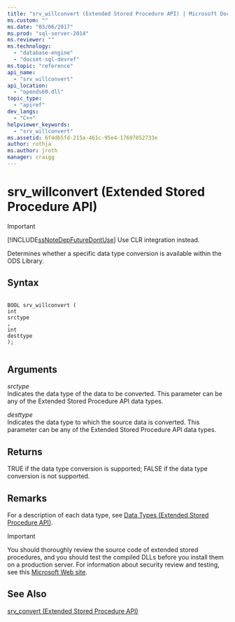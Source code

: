 ```yaml
---
title: "srv_willconvert (Extended Stored Procedure API) | Microsoft Docs"
ms.custom: ""
ms.date: "03/06/2017"
ms.prod: "sql-server-2014"
ms.reviewer: ""
ms.technology: 
  - "database-engine"
  - "docset-sql-devref"
ms.topic: "reference"
api_name: 
  - "srv_willconvert"
api_location: 
  - "opends60.dll"
topic_type: 
  - "apiref"
dev_langs: 
  - "C++"
helpviewer_keywords: 
  - "srv_willconvert"
ms.assetid: 6f4db5fd-215a-461c-95e4-17697852733e
author: rothja
ms.author: jroth
manager: craigg
---
```

# srv_willconvert (Extended Stored Procedure API)
    
> [!IMPORTANT]  
>  [!INCLUDE[ssNoteDepFutureDontUse](../../includes/ssnotedepfuturedontuse-md.md)] Use CLR integration instead.  
  
 Determines whether a specific data type conversion is available within the ODS Library.  
  
## Syntax  
  
```  
  
BOOL srv_willconvert (  
int  
srctype  
,  
int  
desttype   
);  
  
```  
  
## Arguments  
 *srctype*  
 Indicates the data type of the data to be converted. This parameter can be any of the Extended Stored Procedure API data types.  
  
 *desttype*  
 Indicates the data type to which the source data is converted. This parameter can be any of the Extended Stored Procedure API data types.  
  
## Returns  
 TRUE if the data type conversion is supported; FALSE if the data type conversion is not supported.  
  
## Remarks  
 For a description of each data type, see [Data Types &#40;Extended Stored Procedure API&#41;](data-types-extended-stored-procedure-api.md).  
  
> [!IMPORTANT]  
>  You should thoroughly review the source code of extended stored procedures, and you should test the compiled DLLs before you install them on a production server. For information about security review and testing, see this [Microsoft Web site](http://go.microsoft.com/fwlink/?LinkID=54761&amp;clcid=0x409http://msdn.microsoft.com/security/).  
  
## See Also  
 [srv_convert &#40;Extended Stored Procedure API&#41;](srv-convert-extended-stored-procedure-api.md)  
  
  
